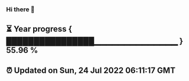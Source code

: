 ### Hi there 👋
⏳ Year progress { ████████████████▁▁▁▁▁▁▁▁▁▁▁▁▁▁ } 55.96 %
---
⏰ Updated on Sun, 24 Jul 2022 06:11:17 GMT
---
